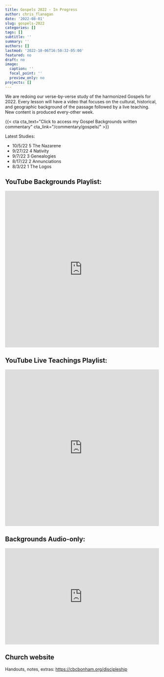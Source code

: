```yaml
---
title: Gospels 2022 - In Progress
author: chris_flanagan
date: '2022-08-01'
slug: gospels-2022
categories: []
tags: []
subtitle: ''
summary: ''
authors: []
lastmod: '2022-10-06T16:50:32-05:00'
featured: no
draft: no
image:
  caption: ''
  focal_point: ''
  preview_only: no
projects: []
---
```


We are redoing our verse-by-verse study of the harmonized Gospels for 2022.  Every lesson will have a video that focuses on the cultural, historical, and geographic background of the passage followed by a live teaching. New content is produced every-other week.

{{< cta cta_text="Click to access my Gospel Backgrounds written commentary" cta_link="/commentary/gospels/" >}}

Latest Studies:

* 10/5/22	5	The Nazarene
* 9/27/22	4	Nativity
* 9/7/22	3	Genealogies
* 8/17/22	2	Annunciations
* 8/3/22	1	The Logos

## YouTube Backgrounds Playlist:

<iframe width="100%" height="512" src="https://www.youtube.com/embed/videoseries?list=PLam6kokoM9ej1VCi-_IMZgVRhVL38empz" title="YouTube video player" frameborder="0" allow="accelerometer; autoplay; clipboard-write; encrypted-media; gyroscope; picture-in-picture" allowfullscreen></iframe>


## YouTube Live Teachings Playlist:

<iframe width="100%" height="512"" src="https://www.youtube.com/embed/videoseries?list=PLL-4igdVs5lNE_98CY4fTzW7ZEzafehBT" title="YouTube video player" frameborder="0" allow="accelerometer; autoplay; clipboard-write; encrypted-media; gyroscope; picture-in-picture" allowfullscreen></iframe>

## Backgrounds Audio-only:
<iframe title="Talmidim Way" allowtransparency="true" height="315" width="100%" style="border: none; min-width: min(100%, 430px);" scrolling="no" data-name="pb-iframe-player" src="https://www.podbean.com/player-v2/?i=cu6qv-b516f0-pbblog-playlist&share=1&download=1&rtl=0&fonts=Arial&skin=f6f6f6&font-color=auto&logo_link=episode_page&order=episodic&limit=30&filter=season&season=3&ss=94b204b0cf3f6a0ff1dfbac00fa353c2&btn-skin=3267a3&size=315" allowfullscreen=""></iframe>

## Church website

Handouts, notes, extras: https://cbcbonham.org/discipleship
